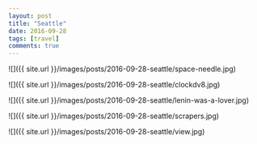 ```yaml
---
layout: post
title: "Seattle"
date: 2016-09-28
tags: [travel]
comments: true
---
```

![]({{ site.url }}/images/posts/2016-09-28-seattle/space-needle.jpg)

![]({{ site.url }}/images/posts/2016-09-28-seattle/clockdv8.jpg)

![]({{ site.url }}/images/posts/2016-09-28-seattle/lenin-was-a-lover.jpg)

![]({{ site.url }}/images/posts/2016-09-28-seattle/scrapers.jpg)

![]({{ site.url }}/images/posts/2016-09-28-seattle/view.jpg)

